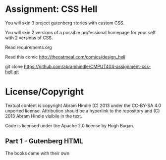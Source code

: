 Assignment: CSS Hell
====================

You will skin 3 project gutenberg stories with custom CSS.

You will skin 2 versions of a possible professional homepage for your
self with 2 versions of CSS.

Read requirements.org

Read this comic http://theoatmeal.com/comics/design_hell

git clone https://github.com/abramhindle/CMPUT404-assignment-css-hell.git

License/Copyright
=================

Textual content is copyright Abram Hindle (C) 2013 under the CC-BY-SA
4.0 unported license. Attribution should be a hyperlink to the
repository and (C) 2013 Abram Hindle visibile in the text.

Code is licensed under the Apache 2.0 license by Hugh Bagan.

## Part 1 - Gutenberg HTML

The books came with their own <style> embedded in the HTML, so I commented that out and linked them to my style.css instead. I also added a <meta> viewport tag to make the page scale properly on mobile resolutions. On the whole, these pages do not need many changes. I left the `<pre>` tag style as-is to respect its purpose.

gutenberg1.png

![](gutenberg1.png)

gutenberg2.png

![](gutenberg2.png)

gutenberg3.png

![](gutenberg3.png)

## Part 2 - Professional & Funny pages

I already did the whole assignment before I realized I was supposed to recreate the page from the comic. Instead, I thought the requirements wanted me to make a page about *myself*.

good.png
![](good.png)

bad.png
![](bad.png)

## Sources

* Chris Coyier. "A Complete Guide to Flexbox" https://css-tricks.com/snippets/css/a-guide-to-flexbox/
* Chris Coyier. "Animating Filters" https://css-tricks.com/almanac/properties/f/filter/#animating-filters
* Cherif. "Resize image proportionally with CSS?" https://stackoverflow.com/a/15501985
* MDN. "Semantics in HTML" https://developer.mozilla.org/en-US/docs/Glossary/semantics
* MDN. "The Unordered List Element" https://developer.mozilla.org/en-US/docs/Web/HTML/Element/ul
* MDN. "Box shadow" https://developer.mozilla.org/en-US/docs/Web/CSS/box-shadow
* MDN. "linear-gradient()" https://developer.mozilla.org/en-US/docs/Web/CSS/linear-gradient()
* w3schools. "HTML Audio" https://www.w3schools.com/html/html5_audio.asp
* Arcade floor background by NRRD on artstation https://www.artstation.com/artwork/XBmymR
* Google fonts. "Faster One" https://fonts.google.com/specimen/Faster+One

Song is owned by the Black Eyed Peas. Please don't hurt me 🥺👉👈